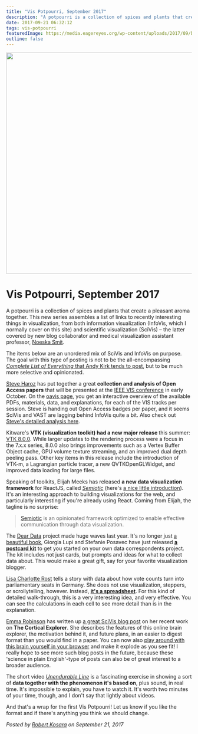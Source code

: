 ```yaml
---
title: "Vis Potpourri, September 2017"
description: "A potpourri is a collection of spices and plants that create a pleasant aroma together. This new series assembles a list of links to recently interesting things in visualization, from both information visualization (InfoVis, which I normally cover on this site) and scientific visualization (SciVis) – the latter covered by new blog collaborator and medical visualization assistant professor, Noeska Smit."
date: 2017-09-21 06:32:12
tags: vis-potpourri
featuredImage: https://media.eagereyes.org/wp-content/uploads/2017/09/brainsplode-big.jpg
outline: false
---
```


<p align="center"><img src="https://media.eagereyes.org/wp-content/uploads/2017/09/brainsplode-big.jpg" width="755" height="600" /></p>

# Vis Potpourri, September 2017

A potpourri is a collection of spices and plants that create a pleasant aroma together. This new series assembles a list of links to recently interesting things in visualization, from both information visualization (InfoVis, which I normally cover on this site) and scientific visualization (SciVis) – the latter covered by new blog collaborator and medical visualization assistant professor, <a href="http://noeskasmit.com">Noeska Smit</a>. 

The items below are an unordered mix of SciVis and InfoVis on purpose. The goal with this type of posting is not to be the all-encompassing <a href="http://www.visualisingdata.com/blog/"><em>Complete List of Everything</em> that Andy Kirk tends to post</a>, but to be much more selective and opinionated.

<a href="http://steveharoz.com/">Steve Haroz</a> has put together a great <strong>collection and analysis of Open Access papers</strong> that will be presented at the <a href="http://ieeevis.org">IEEE VIS conference</a> in early October. On the <a href="http://oavis.steveharoz.com/">oavis page</a>, you get an interactive overview of the available PDFs, materials, data, and explanations, for each of the VIS tracks per session. Steve is handing out Open Access badges per paper, and it seems SciVis and VAST are lagging behind InfoVis quite a bit. Also check out <a href="http://steveharoz.com/blog/2017/open-access-vis/">Steve's detailed analysis here</a>.

Kitware's <strong>VTK (visualization toolkit) had a new major release </strong>this summer: <a href="https://blog.kitware.com/vtk-8-0-0/">VTK 8.0.0</a>. While larger updates to the rendering process were a focus in the 7.x.x series, 8.0.0 also brings improvements such as a Vertex Buffer Object cache, GPU volume texture streaming, and an improved dual depth peeling pass. Other key items in this release include the introduction of VTK-m, a Lagrangian particle tracer, a new QVTKOpenGLWidget, and improved data loading for large files.

Speaking of toolkits, Elijah Meeks has released <strong>a new data visualization framework</strong> for ReactJS, called <em><a href="https://emeeks.github.io/semiotic/">Semiotic</a></em> (here's <a href="https://medium.com/@Elijah_Meeks/introducing-semiotic-for-data-visualization-88dc3c6b6926">a nice little introduction</a>). It's an interesting approach to building visualizations for the web, and particularly interesting if you're already using React. Coming from Elijah, the tagline is no surprise:

>	<a href="https://github.com/emeeks/semiotic">Semiotic</a> is an opinionated framework optimized to enable effective communication through data visualization.

The <a href="http://www.dear-data.com/theproject">Dear Data</a> project made huge waves last year. It's no longer just <a href="/blog/2016/review-lupi-posavec-dear-data">a beautiful book</a>, Giorgia Lupi and Stefanie Posavec have just released <strong><a href="https://www.amazon.com/Dear-Data-Postcard-Kit-Friends/dp/1616896329/">a postcard kit</a></strong> to get you started on your own data correspondents project. The kit includes not just cards, but prompts and ideas for what to collect data about. This would make a great gift, say for your favorite visualization blogger.

<a href="http://lisacharlotterost.de">Lisa Charlotte Rost</a> tells a story with data about how vote counts turn into parliamentary seats in Germany. She does not use visualization, steppers, or scrollytelling, however. Instead, <strong><a href="https://docs.google.com/spreadsheets/d/1KfKD50omvygNQwzuxGbJxSvkEtdMnQBOoiXtX-INNSI/edit#gid=1521048770">it's a spreadsheet</a></strong>. For this kind of detailed walk-through, this is a very interesting idea, and very effective. You can see the calculations in each cell to see more detail than is in the explanation.

<a href="https://emmarobinson01.com/">Emma Robinson</a> has written up <a href="https://emmarobinson01.com/2017/08/05/the-cortical-explorer-a-web-based-user-interface-for-the-exploration-of-the-human-cerebral-cortex/">a great SciVis blog post</a> on her recent work on <strong>The Cortical Explorer</strong>. She describes the features of this online brain explorer, the motivation behind it, and future plans, in an easier to digest format than you would find in a paper. You can now also <a href="http://www.corticalexplorer.com/">play around with this brain yourself in your browser</a> and make it explode as you see fit! I really hope to see more such blog posts in the future, because these 'science in plain English'-type of posts can also be of great interest to a broader audience.

The short video <em><a href="https://www.youtube.com/watch?v=UTdhq3cbY00">Unendurable Line</a></em> is a fascinating exercise in showing a sort of <strong>data together with the phenomenon it's based on</strong>, plus sound, in real time. It's impossible to explain, you have to watch it. It's worth two minutes of your time, though, and I don't say that lightly about videos.

And that's a wrap for the first Vis Potpourri! Let us know if you like the format and if there's anything you think we should change.


_Posted by <a href="/about">Robert Kosara</a> on September 21, 2017_


